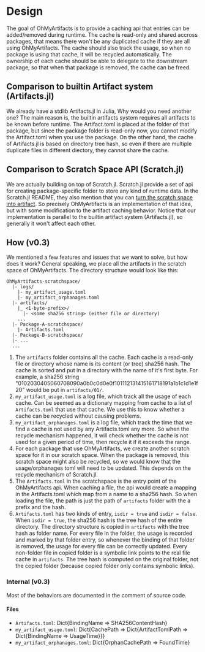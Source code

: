 # Design

The goal of OhMyArtifacts is to provide a caching api that entries can be added/removed during runtime.
 The cache is read-only and shared accross packages, that means there won't be any duplicated cache if
 they are all using OhMyArtifacts. The cache should also track the usage, so when no package is using that
 cache, it will be recycled automatically. The ownership of each cache should be able to delegate to the
 downstream package, so that when that package is removed, the cache can be freed.

## Comparison to builtin Artifact system (Artifacts.jl)

We already have a stdlib Artifacts.jl in Julia, Why would you need another one? The main reason is,
 the builtin artifacts system requires all artifacts to be known before runtime. The Artifact.toml is placed
 at the folder of that package, but since the package folder is read-only now, you cannot modify the
 Artifact.toml when you use the package. On the other hand, the cache of Artifacts.jl is based on directory
 tree hash, so even if there are multiple duplicate files in different diectory, they cannot share the cache.

## Comparison to Scratch Space API (Scratch.jl)

We are actually building on top of Scratch.jl. Scratch.jl provide a set of api for creating package-specific
 folder to store any kind of runtime data. In the Scratch.jl README, they also mention that you can
 [turn the scratch space into artifact](https://github.com/JuliaPackaging/Scratch.jl#can-i-use-a-scratch-space-as-a-temporary-workspace-then-turn-it-into-an-artifact). So precisely OhMyArtifacts is an implementation of that idea,
 but with some modification to the artifact caching behavior. Notice that our implementation is parallel to
 the builtin artifact system (Artifacts.jl), so generally it won't affect each other.

## How (v0.3)

We mentioned a few features and issues that we want to solve, but how does it work? General speaking,
 we place all the artifacts in the scratch space of OhMyArtifacts. The directory
 structure would look like this:

```
OhMyArtifacts-scratchspace/
  |- logs/
    |- my_artifact_usage.toml
    |- my_artifact_orphanages.toml
  |- artifacts/
	|_ <1-byte-prefix>/
	  |- <some sha256 string> (either file or directory)
	...
  |- Package-A-scratchspace/
	|- Artifacts.toml
  |- Package-B-scratchspace/
  |- ...
  ...
```

1. The `artifacts` folder contains all the cache. Each cache is a read-only file or directory whose name is its
 content (or tree) sha256 hash. The cache is sorted and put in a directory with the name of it's first byte.
 For example, a sha256 string "0102030405060708090a0b0c0d0e0f101112131415161718191a1b1c1d1e1f20"
 would be put in `artifacts/01/`.
2. `my_artifact_usage.toml` is a log file, which track all the usage of each cache. Can be seemed as
 a dictionary mapping from cache to a list of `Artifacts.toml` that use that cache. We use this to know
 whether a cache can be recycled without causing problems.
3. `my_artifact_orphanages.toml` is a log file, which track the time that we find a cache is not used
 by any Artifacts.toml any more. So when the recycle mechanism happened, it will check whether the cache
 is not used for a given period of time, then recycle it if it exceeds the range.
4. For each package that use OhMyArtifacts, we create another scratch space for it in our scratch space.
 When the package is removed, this scratch space might also be recycled, so we would know that the
 usage/orphanages toml will need to be updated. This depends on the recycle mechanism of Scratch.jl.
5. The `Artifacts.toml` in the scratchspace is the entry point of the OhMyArtifacts api. When caching
 a file, the api would create a mapping in the Artifacts.toml which map from a name to a sha256 hash.
 So when loading the file, the path is just the path of `artifacts` folder with the a prefix and the hash.
6. `Artifacts.toml` has two kinds of entry, `isdir = true` and `isdir = false`. When `isdir = true`, the sha256 hash
 is the tree hash of the entire directory. The directory structure is copied in `artifacts` with the 
 tree hash as folder name. For every file in the folder, the usage is recorded and marked by that folder entry,
 so whenever the binding of that folder is removed, the usage for every file can be correctly updated. 
 Every non-folder file in copied folder is a symbolic link points to the real file cache in `artifacts`.
 The tree hash is computed on the original folder, not the copied folder (because copied folder only contains
 symbolic links).

### Internal (v0.3)

Most of the behaviors are documented in the comment of source code.

#### Files

+ `Artifacts.toml`: Dict{BindingName => SHA256ContentHash}
+ `my_artifact_usage.toml`: Dict{CachePath => Dict{ArtifactTomlPath => Dict{BindingName => UsageTime}}}
+ `my_artifact_orphanages.toml`: Dict{OrphanCachePath => FoundTime}
